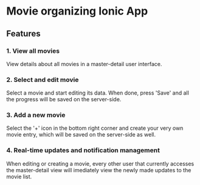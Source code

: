 # Movie organizing Ionic App

## Features

### 1. View all movies
View details about all movies in a master-detail user interface.

### 2. Select and edit movie
Select a movie and start editing its data. When done, press 'Save' and all the progress will be saved on the server-side.

### 3. Add a new movie
Select the '+' icon in the bottom right corner and create your very own movie entry, which will be saved on the server-side as well.

### 4. Real-time updates and notification management
When editing or creating a movie, every other user that currently accesses the master-detail view will imediately view the newly made updates to the movie list.